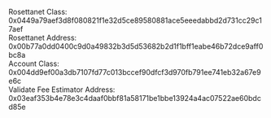 Rosettanet Class: 0x0449a79aef3d8f080821f1e32d5ce89580881ace5eeedabbd2d731cc29c17aef   
Rosettanet Address: 0x00b77a0dd0400c9d0a49832b3d5d53682b2d1f1bff1eabe46b72dce9aff0bc8a   
Account Class: 0x004dd9ef00a3db7107fd77c013bccef90dfcf3d970fb791ee741eb32a67e9e6c   
Validate Fee Estimator Address: 0x03eaf353b4e78e3c4daaf0bbf81a58171be1bbe13924a4ac07522ae60bdcd85e    